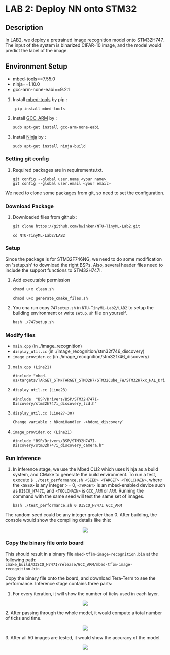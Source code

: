# LAB 2: Deploy NN onto STM32
## Description
In LAB2, we deploy a pretrained image recognition model onto STM32H747. The input of the system is binarized CIFAR-10 image, and the model would predict the label of the image. 

## Environment Setup
- mbed-tools==7.55.0
- ninja==1.10.0
- gcc-arm-none-eabi==9.2.1

1. Install [mbed-tools](https://os.mbed.com/docs/mbed-os/v6.15/build-tools/install-and-set-up.html) by pip :
   
   ```
    pip install mbed-tools
    ```

2. Install [GCC_ARM](https://developer.arm.com/tools-and-software/open-source-software/developer-tools/gnu-toolchain/downloads) by :

    ```
    sudo apt-get install gcc-arm-none-eabi
    ```

3. Install [Ninja](https://installati.one/ubuntu/20.04/ninja-build/) by :

    ```
    sudo apt-get install ninja-build
    ``` 

### Setting git config 
1. Required packages are in requirements.txt. 

    ```
    git config --global user.name <your name> 
    git config --global user.email <your email>
    ```
We need to clone some packages from git, so need to set the configuration.

### Download Package
1. Downloaded files from github : 

    ```
    git clone https://github.com/bwinken/NTU-TinyML-Lab2.git
    ```
    ```
    cd NTU-TinyML-Lab2/LAB2
    ```


### Setup
Since the package is for STM32F746NG, we need to do some modification on 'setup.sh' to download the right BSPs. Also, several header files need to include the support functions to STM32H747I.
1. Add executable permission
   ```
   chmod u+x clean.sh
   ```
   ```
   chmod u+x generate_cmake_files.sh
   ```
2. You cna run copy `747setup.sh` in `NTU-TinyML-Lab2/LAB2` to setup the building environment or write `setup.sh` file on yourself.

   ```
   bash ./747setup.sh
   ```

### Modify files
- `main.cpp`          (in ./image_recognition)
- `display_util.cc`   (in ./image_recognition/stm32f746_discovery)
- `image_provider.cc` (in ./image_recognition/stm32f746_discovery)
1. `main.cpp (Line21)` 
    ```
    #include "mbed-os/targets/TARGET_STM/TARGET_STM32H7/STM32Cube_FW/STM32H7xx_HAL_Driver/stm32h7xx_hal.h"
    ```
2. `display_util.cc (Line23) `
    ```
    #include  "BSP/Drivers/BSP/STM32H747I-Discovery/stm32h747i_discovery_lcd.h"
    ```
3. `display_util.cc (Line27-30) `
   ```
   Change variable : hDcmiHandler ->hdcmi_discovery`
   ```
4. `image_provider.cc (Line21)` 
    
    ```
    #include "BSP/Drivers/BSP/STM32H747I-Discovery/stm32h747i_discovery_camera.h"
    ```

### Run Inference
1. In inference stage, we use the Mbed CLI2 which uses Ninja as a build system, and CMake to generate the build environment. To run a test, execute
`$ ./test_performance.sh <SEED> <TARGET> <TOOLCHAIN>`,
where the `<SEED>` is any integer >= 0, `<TARGET>` is an mbed-enabled device such as `DISCO_H747I`, and `<TOOLCHAIN>` is `GCC_ARM` or `ARM`. Running the command with the same seed will test the same set of images.

   ```
   bash ./test_performance.sh 0 DISCO_H747I GCC_ARM
   ```
The random seed could be any integer greater than 0. After building, the console would show the compiling details like this:

<p align="center">
    <img src=https://i.imgur.com/pDBBJrL.png>
</p>


### Copy the binary file onto board

This should result in a binary file `mbed-tflm-image-recognition.bin` at the following path:\
`cmake_build/DISCO_H747I/release/GCC_ARM/mbed-tflm-image-recognition.bin`
    
Copy the binary file onto the board, and download Tera-Term to see the performance. Inference stage contains three parts:

1. For every iteration, it will show the number of ticks used in each layer.
<p align="center">
    <img src=https://user-images.githubusercontent.com/61946472/191679155-3b0eee9d-a531-4f59-828c-fab1c67160dc.png>
 </p>
2. After passing through the whole model, it would compute a total number of ticks and time.
<p align="center">
    <img src=https://user-images.githubusercontent.com/61946472/191679217-60a5067e-880d-4d70-b8c0-1ab549414911.png>
</p>
3. After all 50 images are tested, it would show the accuracy of the model.
<p align="center">
    <img src=https://user-images.githubusercontent.com/61946472/191679783-d5eca440-3839-475a-8af5-5db969606514.png>
</p>
